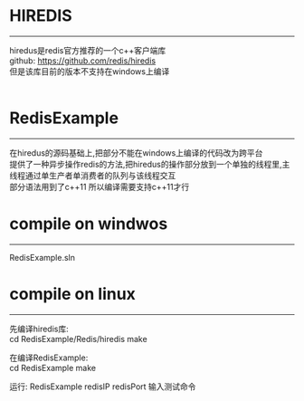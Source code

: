 ﻿# HIREDIS
------------------------------------------
hiredus是redis官方推荐的一个c++客户端库<br>
github: https://github.com/redis/hiredis<br>
但是该库目前的版本不支持在windows上编译<br>
<br>

# RedisExample
------------------------------------------
在hiredus的源码基础上,把部分不能在windows上编译的代码改为跨平台<br>
提供了一种异步操作redis的方法,把hiredus的操作部分放到一个单独的线程里,主线程通过单生产者单消费者的队列与该线程交互<br>
部分语法用到了c++11 所以编译需要支持c++11才行<br>

# compile on windwos
------------------------------------------
RedisExample.sln

# compile on linux
------------------------------------------
先编译hiredis库:<br>
cd RedisExample/Redis/hiredis
make

在编译RedisExample:<br>
cd RedisExample
make

运行:
RedisExample redisIP redisPort
输入测试命令

